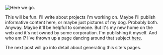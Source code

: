 
[//]: # (gen-title: New Site)

[//]: # (gen-title-url: New-Site)

[//]: # (gen-keywords: blog, site)

[//]: # (gen-description: First post of my new blog)

[//]: # (gen-meta-end)

<img style="float: left" class="width-resp-50-100" src="../img/new-site-thumb.jpg"/> Here we go.

This will be fun.  I'll write about projects I'm working on.  Maybe I'll publish informative content here, or maybe just pictures of my dog.  Probably both.  Anyway.  Maybe it'll be helpful to someone.  But it's my new home on the web and it's not owned by some corporation.  I'm publishing it myself.  And who am I?  I've thrown up a page dancing around that subject [here](../about).

The next post will go into detail about generating this site's pages.

